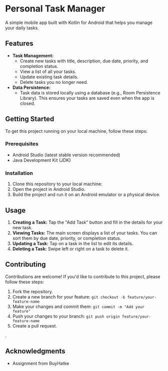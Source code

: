 # Personal Task Manager

A simple mobile app built with Kotlin for Android that helps you manage your daily tasks. 

## Features

* **Task Management:**
    * Create new tasks with title, description, due date, priority, and completion status.
    * View a list of all your tasks.
    * Update existing task details.
    * Delete tasks you no longer need.
* **Data Persistence:**
    * Task data is stored locally using a database (e.g., Room Persistence Library). This ensures your tasks are saved even when the app is closed.

## Getting Started

To get this project running on your local machine, follow these steps:

### Prerequisites

* Android Studio (latest stable version recommended)
* Java Development Kit (JDK)

### Installation

1. Clone this repository to your local machine:  
2. Open the project in Android Studio.
3. Build the project and run it on an Android emulator or a physical device.

## Usage

1. **Creating a Task:** Tap the "Add Task" button and fill in the details for your new task.
2. **Viewing Tasks:** The main screen displays a list of your tasks. You can sort them by due date, priority, or completion status.
3. **Updating a Task:** Tap on a task in the list to edit its details.
4. **Deleting a Task:** Swipe left or right on a task to delete it.

## Contributing

Contributions are welcome! If you'd like to contribute to this project, please follow these steps:

1. Fork the repository.
2. Create a new branch for your feature: `git checkout -b feature/your-feature-name`
3. Make your changes and commit them: `git commit -m "Add your feature"`
4. Push your changes to your branch: `git push origin feature/your-feature-name`
5. Create a pull request.

.

## Acknowledgments

* Assignment from BuyHatke

